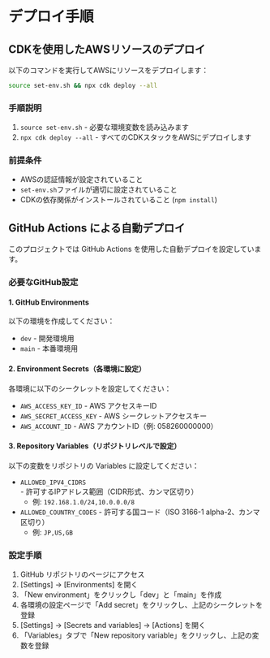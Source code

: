 # デプロイ手順

## CDKを使用したAWSリソースのデプロイ

以下のコマンドを実行してAWSにリソースをデプロイします：

```bash
source set-env.sh && npx cdk deploy --all
```

### 手順説明

1. `source set-env.sh` - 必要な環境変数を読み込みます
2. `npx cdk deploy --all` - すべてのCDKスタックをAWSにデプロイします

### 前提条件

- AWSの認証情報が設定されていること
- `set-env.sh`ファイルが適切に設定されていること
- CDKの依存関係がインストールされていること (`npm install`)

## GitHub Actions による自動デプロイ

このプロジェクトでは GitHub Actions を使用した自動デプロイを設定しています。

### 必要なGitHub設定

#### 1. GitHub Environments

以下の環境を作成してください：
- `dev` - 開発環境用
- `main` - 本番環境用

#### 2. Environment Secrets（各環境に設定）

各環境に以下のシークレットを設定してください：
- `AWS_ACCESS_KEY_ID` - AWS アクセスキーID
- `AWS_SECRET_ACCESS_KEY` - AWS シークレットアクセスキー  
- `AWS_ACCOUNT_ID` - AWS アカウントID（例: 058260000000）

#### 3. Repository Variables（リポジトリレベルで設定）

以下の変数をリポジトリの Variables に設定してください：
- `ALLOWED_IPV4_CIDRS` - 許可するIPアドレス範囲（CIDR形式、カンマ区切り）
  - 例: `192.168.1.0/24,10.0.0.0/8`
- `ALLOWED_COUNTRY_CODES` - 許可する国コード（ISO 3166-1 alpha-2、カンマ区切り）
  - 例: `JP,US,GB`

### 設定手順

1. GitHub リポジトリのページにアクセス
2. [Settings] → [Environments] を開く
3. 「New environment」をクリックし「dev」と「main」を作成
4. 各環境の設定ページで「Add secret」をクリックし、上記のシークレットを登録
5. [Settings] → [Secrets and variables] → [Actions] を開く
6. 「Variables」タブで「New repository variable」をクリックし、上記の変数を登録